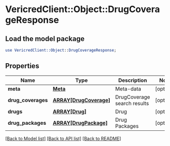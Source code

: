 # VericredClient::Object::DrugCoverageResponse

## Load the model package
```perl
use VericredClient::Object::DrugCoverageResponse;
```

## Properties
Name | Type | Description | Notes
------------ | ------------- | ------------- | -------------
**meta** | [**Meta**](Meta.md) | Meta-data | [optional] 
**drug_coverages** | [**ARRAY[DrugCoverage]**](DrugCoverage.md) | DrugCoverage search results | [optional] 
**drugs** | [**ARRAY[Drug]**](Drug.md) | Drug | [optional] 
**drug_packages** | [**ARRAY[DrugPackage]**](DrugPackage.md) | Drug Packages | [optional] 

[[Back to Model list]](../README.md#documentation-for-models) [[Back to API list]](../README.md#documentation-for-api-endpoints) [[Back to README]](../README.md)


